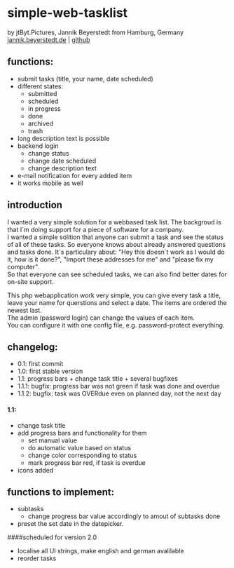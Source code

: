 # simple-web-tasklist
by jtByt.Pictures, Jannik Beyerstedt from Hamburg, Germany  
[jannik.beyerstedt.de](http://jannik.beyerstedt.de) | [github](https://github.com/jtByt-Pictures)  

## functions:
- submit tasks (title, your name, date scheduled)
- different states:
	- submitted
	- scheduled
	- in progress
	- done
	- archived
	- trash
- long description text is possible
- backend login
	- change status
	- change date scheduled
	- change description text
- e-mail notification for every added item
- it works mobile as well

## introduction
I wanted a very simple solution for a webbased task list. The backgroud is that I´m doing support for a piece of software for a company.  
I wanted a simple solition that anyone can submit a task and see the status of all of these tasks. So everyone knows about already answered questions and tasks done. It´s particulary about: "Hey this doesn´t work as I would do it, how is it done?", "Import these addresses for me" and "please fix my computer".  
So that everyone can see scheduled tasks, we can also find better dates for on-site support. 

This php webapplication work very simple, you can give every task a title, leave your name for querstions and select a date. The items are ordered the newest last.  
The admin (password login) can change the values of each item.  
You can configure it with one config file, e.g. password-protect everything.


## changelog:
- 0.1: first commit
- 1.0: first stable version
- 1.1: progress bars + change task title + several bugfixes
- 1.1.1: bugfix: progress bar was not green if task was done and overdue
- 1.1.2: bugfix: task was OVERdue even on planned day, not the next day

#### 1.1:
- change task title
- add progress bars and functionality for them
  - set manual value
  - do automatic value based on status
  - change color corresponding to status
  - mark progress bar red, if task is overdue
- icons added

## functions to implement:
- subtasks
  - change progress bar value accordingly to amout of subtasks done
- preset the set date in the datepicker.


####scheduled for version 2.0
- localise all UI strings, make english and german avalilable
- reorder tasks
